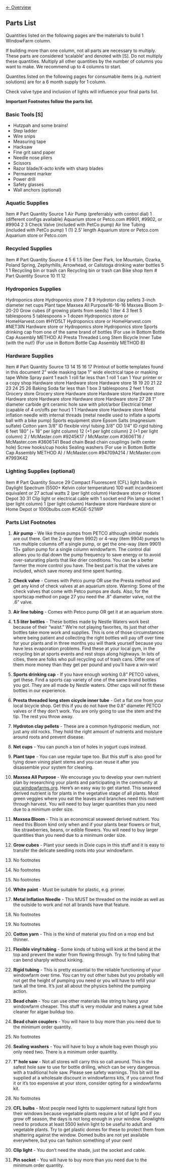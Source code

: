 [&larr; Overview](index.md)

## Parts List

Quantities listed on the following pages are the materials to build 1 WindowFarm column.

If building more than one column, not all parts are necessary to multiply. These parts are considered ‘scalable’ and denoted with [S]. Do not multiply these quantities. Multiply all other quantities by the number of columns you want to make. We recommend up to 4 columns to start.

Quantites listed on the following pages for consumable items (e.g. nutrient solutions) are for a 6 month supply for 1 column.

Check valve type and inclusion of lights will influence your final parts list.

**Important Footnotes follow the parts list.**

### Basic Tools [S]

* Hutzpah and some brains!
* Step ladder
* Wire snips
* Measuring tape
* Hacksaw
* Fine grit sand paper
* Needle nose pliers
* Scissors
* Razor blade/X-acto knife with sharp blades
* Permanent marker
* Power drill
* Safety glasses
* Wall anchors (optional)

### Aquatic Supplies

Item #
Part
Quantity
Source
1
Air Pump (preferrably with control dial)
1 (different configs available)
Aquarium store or Petco.com #9901, #9902, or #9904
2 3
Check Valve (included with PetCo pump) Air line Tubing (included with PetCo pump)
1
(1) 2.5’ length
Aquarium store or Petco.com Aquarium store or Petco.com

### Recycled Supplies

Item #
Part
Quantity
Source
4 5 6
1.5 liter Deer Park, Ice Mountain, Ozarka, Poland Spring, Zephyrhills, Arrowhead, or Calistoga drinking water bottles
5 1 1
Recycling bin or trash can Recycling bin or trash can Bike shop
Item #
Part
Quantity
Source
10 11 12

### Hydroponics Supplies

Hydroponics store Hydroponics store
7 8 9
Hydroton clay pellets
3-inch diameter net cups
Plant tape
Maxsea All Purpose16-16-16
Maxsea Bloom 3-20-20
Grow cubes (if growing plants from seeds)
1 liter
4
3 feet
5 tablespoons 5 tablespoons > 1 dozen
Hydroponics store or HomeHarvest.com #HYD5LT Hydroponics store or HomeHarvest.com #NET3IN Hardware store or Hydroponics store
Hydroponics store
Sports drinking cap from one of the same brand of bottles (For use in Bottom Bottle Cap Assembly METHOD A)
Presta Threaded Long Stem Bicycle Inner Tube (with the nut!) (For use in Bottom Bottle Cap Assembly METHOD B)

### Hardware Supplies

Item #
Part
Quantity
Source
13 14 15 16 17
Printout of bottle templates found in this document 2” wide masking tape
1” wide electrical tape or masking tape
White Spray paint
1 each
1 roll
far less than 1 roll 1 can
1
Your printer or a copy shop Hardware store
Hardware store
Hardware store
18
19
20
21
22
23
24
25
26
Baking Soda
far less than 1 box 3 tablespoons
2 feet
1 foot
Grocery store Grocery store Hardware store Hardware store Hardware store Hardware store Hardware store Hardware store Hardware store
27 28
1” diameter carbide grit ceramic hole saw with pilot/arbor Electrical timer (capable of 4 on/offs per hour)
1 1
Hardware store Hardware store
Metal inflation needle with internal threads (metal needle used to inflate a sports ball with a bike pump)
Sports equipment store
Epsom Salts (magnesium sulfate)
Cotton yarn
3/8” ID flexible vinyl tubing
3/8” OD 1/4” ID rigid tubing
6 feet
180” (+ 18” per light column) 12 (+1 per light column)
2 (+1 per light column)
2
/ McMaster.com #9245K17 / McMaster.com #3606T16 / McMaster.com #3606T41
Bead chain
Bead chain couplings (with center hole)
Screw hooks/cup hooks
Sealing washers (For use in Bottom Bottle Cap Assembly METHOD A)
/ McMaster.com #94709A214 / McMaster.com #7993K42

### Lighting Supplies (optional)

Item #
Part
Quantity
Source
29
Compact Fluorescent (CFL) light bulbs in Daylight Spectrum (5500+ Kelvin color temperature) 100 watt incandescent equivalent or 27 actual watts
2 (per light column)
Hardware store
or Home Depot
30 31
Clip light or electrical cable with 1 socket end Pin lamp socket
1 (per light column) 1 (per light column)
Hardware store Hardware store
or Home Depot
or 1000bulbs.com #CAGE-521WP


### Parts List Footnotes

1. **Air pump** - We like these pumps from PETCO although similar models are out there. Get the 2-way (item 9902) or 4-way (item 9904) pumps to run multiple columns off a single pump, or get the one-way (item 9901) 13+ gallon pump for a single column windowfarm. The control dial allows you to dial down the pump frequency to save energy or to avoid over-saturating plants that like drier conditions. You can be a better farmer the more control you have. The best part is that the valves are included, which save money and time spent hunting.

2. **Check valve** - Comes with Petco pump OR use the Presta method and get any kind of check valves at an aquarium store. Warning: Some of the check valves that come with Petco pumps are duds. Also, for the sportscap method on page 27 you need the .8” diameter valve, not the .6” valve.

3. **Air line tubing** - Comes with Petco pump OR get it at an aquarium store.

4. **1.5 liter bottles** - These bottles made by Nestle Waters work best because of their “waist.” We’re not playing favorites, its just that other bottles take more work and supplies. This is one of those circumstances where being patient and collecting the right bottles will pay off over time for your plants and in three months you will thank yourself because you have less evaporation problems. Find these at your local gym, in the recycling bin at sports events and rest stops along highways. In lots of cities, there are folks who pull recycling out of trash cans. Offer one of them more money than they get per pound and you’ll have a win-win!

5. **Sports drinking cap** - If you have enough working 0.8” PETCO valves, get these. Find a sports cap variety of one of the same brand bottles you got. They are all made by Nestle waters. Other caps will not fit these bottles in our experience.

6. **Presta threaded long stem cicycle inner tube** - Get a flat one from your local bicycle shop. Get this if you do not have the 0.8” diameter PETCO valves or if they don’t work. You are only going to use the stem and the tip. The rest you throw away.

7. **Hydroton clay pellets** - These are a common hydroponic medium, not just any old rocks. They hold the right amount of nutrients and moisture around roots and prevent disease.

8. **Net cups** - You can punch a ton of holes in yogurt cups instead.

9. **Plant tape** - You can use regular tape too. But this stuff is also good for tying down vining plant stems and you can reuse it after you disassemble your system for cleaning.

10. **Maxsea All Purpose** - We encourage you to develop your own nutrient plan by researching your plants and participating in the community at [our.windowfarms.org](http://our.windowfarms.org). Here’s an easy way to get started. This seaweed derived nutrient is for plants in the vegetative stage of all plants. Most green veggies where you eat the leaves and branches need this nutrient through harvest. You will need to buy larger quantities than you need due to a minimum order size.

11. **Maxsea Bloom** - This is an economical seaweed derived nutrient. You need this Bloom kind only when and if your plants bear flowers or fruit, like strawberries, beans, or edible flowers. You will need to buy larger quantities than you need due to a minimum order size.

12. **Grow cubes** - Plant your seeds in Dixie cups in this stuff and it is easy to transfer the delicate seedling roots into your windowfarm.

13. No footnotes

14. No footnotes

15. No footnotes

16. **White paint** - Must be suitable for plastic, e.g. primer.

17. **Metal Inflation Needle** - This MUST be threaded on the inside as well as the outside to work and not all brands have that feature.

18. No footnotes

19. No footnotes

20. **Cotton yarn** - This is the kind of material you find on a mop end but thinner.

21. **Flexible vinyl tubing** - Some kinds of tubing will kink at the bend at the top and prevent the water from flowing through. Try to find tubing that can bend sharply without kinking.

22. **Rigid tubing** - This is pretty essential to the reliable functioning of your windowfarm over time. You can try out other tubes but you probably will not get the height of pumping you need or you will have to refill your tank all the time. It’s just all about the physics behind the pumping action.

23. **Bead chain** - You can use other materials like string to hang your windowfarm cheaper. This stuff is very modular and makes a great tube cleaner for algae buildup too.

24. **Bead chain couplers** - You will have to buy more than you need due to the minimum order quantity.

25. No footnotes

26. **Sealing washers** - You will have to buy a whole bag even though you only need two. There is a minimum order quantity.

27. **1” hole saw** - Not all stores will carry this so call around. This is the safest hole saw to use for bottle drilling, which can be very dangerous with a traditional hole saw. Please see safety warnings. This bit will be supplied at a wholesale discount in windowfarms kits, if you cannot find it or it’s too expensive at your store, consider opting for a windowfarms kit.

28. No footnotes

29. **CFL bulbs** - Most people need lights to supplement natural light from their windows because vegetable plants require a lot of light and if you grow off season, the days is not long enough in your window. Growlights need to produce at least 5500 kelvin light to be useful to adult and vegetable plants. Try to get plastic domes for these to protect them from shattering against the window. Domed bulbs are not yet available everywhere, but you can fashion something of your own!

30. **Clip light** - You don’t need the shade, just the socket and cable.

31. **Pin socket** - You will have to buy more than you need due to the minimum order quantity.
